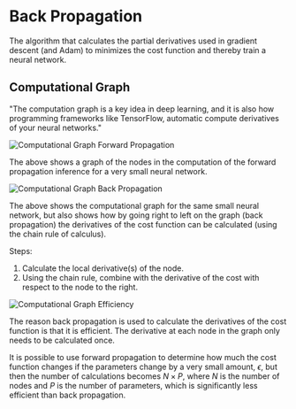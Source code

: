 # Back Propagation

The algorithm that calculates the partial derivatives used in gradient descent (and Adam) to minimizes the cost function and thereby train a neural network.

## Computational Graph

"The computation graph is a key idea in deep learning, and it is also how programming frameworks like TensorFlow, automatic compute derivatives of your neural networks."

![Computational Graph Forward Propagation](/ComputationalGraphForwardProp.PNG 'Computational graph showing forward propagation')

The above shows a graph of the nodes in the computation of the forward propagation inference for a very small neural network.

![Computational Graph Back Propagation](/ComputationalGraphBackProp.PNG 'Computational graph showing back propagation')

The above shows the computational graph for the same small neural network, but also shows how by going right to left on the graph (back propagation) the derivatives of the cost function can be calculated (using the chain rule of calculus).

Steps:

1. Calculate the local derivative(s) of the node.
2. Using the chain rule, combine with the derivative of the cost with respect to the node to the right.

![Computational Graph Efficiency](/ComputationalGraphEfficiency.PNG 'Computational graph showing the efficiency of back propagation')

The reason back propagation is used to calculate the derivatives of the cost function is that it is efficient. The derivative at each node in the graph only needs to be calculated once.

It is possible to use forward propagation to determine how much the cost function changes if the parameters change by a very small amount, $\epsilon$, but then the number of calculations becomes $N \times P$, where $N$ is the number of nodes and $P$ is the number of parameters, which is significantly less efficient than back propagation.
